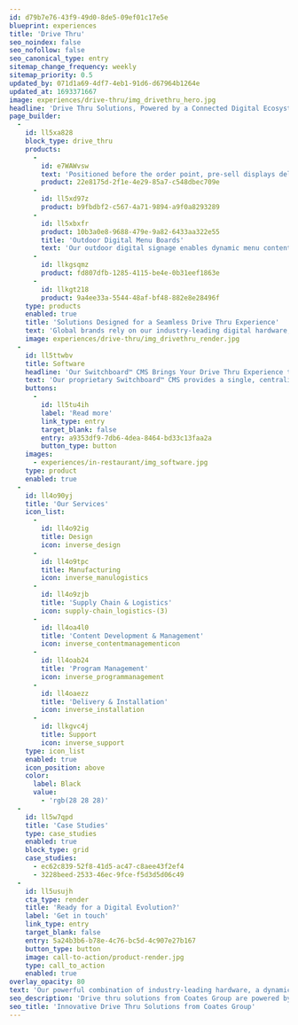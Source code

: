 ```yaml
---
id: d79b7e76-43f9-49d0-8de5-09ef01c17e5e
blueprint: experiences
title: 'Drive Thru'
seo_noindex: false
seo_nofollow: false
seo_canonical_type: entry
sitemap_change_frequency: weekly
sitemap_priority: 0.5
updated_by: 071d1a69-4df7-4eb1-91d6-d67964b1264e
updated_at: 1693371667
image: experiences/drive-thru/img_drivethru_hero.jpg
headline: 'Drive Thru Solutions, Powered by a Connected Digital Ecosystem'
page_builder:
  -
    id: ll5xa828
    block_type: drive_thru
    products:
      -
        id: e7WAWvsw
        text: 'Positioned before the order point, pre-sell displays deliver targeted marketing and promotions to customers entering the drive thru.'
        product: 22e8175d-2f1e-4e29-85a7-c548dbec709e
      -
        id: ll5xd97z
        product: b9fbdbf2-c567-4a71-9894-a9f0a8293289
      -
        id: ll5xbxfr
        product: 10b3a0e8-9688-479e-9a82-6433aa322e55
        title: 'Outdoor Digital Menu Boards'
        text: 'Our outdoor digital signage enables dynamic menu content, helps optimise the customer experience, and drives ROI for your brand.'
      -
        id: llkgsqmz
        product: fd807dfb-1285-4115-be4e-0b31eef1863e
      -
        id: llkgt218
        product: 9a4ee33a-5544-48af-bf48-882e8e28496f
    type: products
    enabled: true
    title: 'Solutions Designed for a Seamless Drive Thru Experience'
    text: 'Global brands rely on our industry-leading digital hardware, data-driven CMS, and end-to-end services to deliver engaging drive thru experiences and an impactful ROI.'
    image: experiences/drive-thru/img_drivethru_render.jpg
  -
    id: ll5ttwbv
    title: Software
    headline: 'Our Switchboard™ CMS Brings Your Drive Thru Experience to Life'
    text: 'Our proprietary Switchboard™ CMS provides a single, centralised solution for managing messaging across all drive thru hardware touchpoints, while our advanced analytics capabilities and integrations drive a seamless and connected customer experience.'
    buttons:
      -
        id: ll5tu4ih
        label: 'Read more'
        link_type: entry
        target_blank: false
        entry: a9353df9-7db6-4dea-8464-bd33c13faa2a
        button_type: button
    images:
      - experiences/in-restaurant/img_software.jpg
    type: product
    enabled: true
  -
    id: ll4o90yj
    title: 'Our Services'
    icon_list:
      -
        id: ll4o92ig
        title: Design
        icon: inverse_design
      -
        id: ll4o9tpc
        title: Manufacturing
        icon: inverse_manulogistics
      -
        id: ll4o9zjb
        title: 'Supply Chain & Logistics'
        icon: supply-chain_logistics-(3)
      -
        id: ll4oa4l0
        title: 'Content Development & Management'
        icon: inverse_contentmanagementicon
      -
        id: ll4oab24
        title: 'Program Management'
        icon: inverse_programmanagement
      -
        id: ll4oaezz
        title: 'Delivery & Installation'
        icon: inverse_installation
      -
        id: llkgvc4j
        title: Support
        icon: inverse_support
    type: icon_list
    enabled: true
    icon_position: above
    color:
      label: Black
      value:
        - 'rgb(28 28 28)'
  -
    id: ll5w7qpd
    title: 'Case Studies'
    type: case_studies
    enabled: true
    block_type: grid
    case_studies:
      - ec62c839-52f8-41d5-ac47-c8aee43f2ef4
      - 3228beed-2533-46ec-9fce-f5d3d5d06c49
  -
    id: ll5usujh
    cta_type: render
    title: 'Ready for a Digital Evolution?'
    label: 'Get in touch'
    link_type: entry
    target_blank: false
    entry: 5a24b3b6-b78e-4c76-bc5d-4c907e27b167
    button_type: button
    image: call-to-action/product-render.jpg
    type: call_to_action
    enabled: true
overlay_opacity: 80
text: 'Our powerful combination of industry-leading hardware, a dynamic and data-driven CMS, and end-to-end services enables the world’s most prominent brands to deliver unparalleled drive thru experiences for their customers as well as generate impactful ROI.'
seo_description: 'Drive thru solutions from Coates Group are powered by a connected digital ecosystem to create a seamless experience for customers. Contact us today.'
seo_title: 'Innovative Drive Thru Solutions from Coates Group'
---
```


